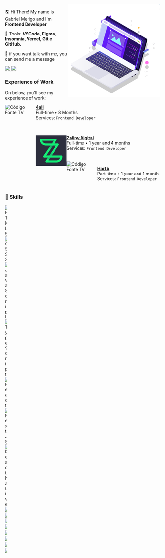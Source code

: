 <img src="pc.svg" min-width="300px" max-width="300px" width="300px" align="right" alt="Computador">

<p align="left"> 
  🌎 Hi There! My name is Gabriel Merigo and I'm <strong>Frontend Developer</strong>
</p>

<p align="left">
  💼 Tools: <strong>VSCode, Figma, Insomnia, Vercel, Git e GitHub.</strong>
</p>

<p align="left" >
  💌 if you want talk with me, you can send me a message.
</p>

<p align="left">
  <a href="https://www.instagram.com/dev.gabriel_merigo/" alt="Instagram">
    <img src="https://img.shields.io/badge/-Instagram-1C1C1C?style=for-the-badge&logo=Instagram&logoColor=00FFFF&link=https://www.instagram.com/iuricode"/>
  </a>
  
  <a href="https://www.linkedin.com/in/gabrielmerigo" alt="Linkedin">
    <img src="https://img.shields.io/badge/-Linkedin-1C1C1C?style=for-the-badge&logo=Linkedin&logoColor=00FFFF&link=https://www.linkedin.com/in/iuricode"/>
  </a>
</p>

### Experience of Work
On below, you'll see my experience of work:

[<img align="left" height="100px" width="100px" alt="Código Fonte TV" src="https://media-exp1.licdn.com/dms/image/C4E0BAQFsDg8I57X6xg/company-logo_100_100/0/1641829217207?e=1678924800&v=beta&t=e4uNREkRV919MfC_E2Ol0wQdgRFKDybwF6snTMx687Q"/>](https://zallpy.com/)

[**4all**](https://www.4all.com/en) \
 Full-time • 8 Months \
Services: `Frontend Developer`
<br/>
<br/>
<br/>

[<img align="left" height="100px" width="100px" alt="Código Fonte TV" src="zallpy.jfif"/>](https://zallpy.com/)

[**Zallpy Digital**](https://www.instagram.com/zallpydigital/) \
 Full-time • 1 year and 4 months\
Services: `Frontend Developer`
<br/>
<br/>
<br/>
[<img align="left" height="100px" width="100px" alt="Código Fonte TV" src="https://media-exp1.licdn.com/dms/image/C4E0BAQEyJ1jL-QnR0g/company-logo_200_200/0/1615925461243?e=2159024400&v=beta&t=mrx7P-_2ptCXjT4o6fxDTmqPEW2gE3aqNGCglMKYiUY"/>](https://hartbgroup.com/tag/outsourcing/)

[**Hartb**](https://hartbgroup.com/tag/outsourcing/) \
 Part-time • 1 year and 1 month \
Services: `Frontend Developer`
<br/>
<br/>

### 🦄 Skills
<div style="width:5px; height:10px">
  <img height="22" alt="HTML5" src="https://img.shields.io/badge/html5%20-%23E34F26.svg?&style=for-the-badge&logo=html5&logoColor=white"/>
  <img height="22" alt="CSS3" src="https://img.shields.io/badge/css3%20-%231572B6.svg?&style=for-the-badge&logo=css3&logoColor=white"/> 
  <img height="22" alt="JavaScript" src="https://img.shields.io/badge/javascript%20-%23323330.svg?&style=for-the-badge&logo=javascript&logoColor=%23F7DF1E"/> 
  <img height="22" alt="TypeScript" src="https://img.shields.io/badge/typescript%20-%23007ACC.svg?&style=for-the-badge&logo=typescript&logoColor=white"/>
  <img height="22" alt="React" src="https://img.shields.io/badge/react%20-%2320232a.svg?&style=for-the-badge&logo=react&logoColor=%2361DAFB"/> 
  <img height="22" alt="Next JS" src="https://img.shields.io/badge/next%20js%20-%23000000.svg?&style=for-the-badge&logo=next.js&logoColor=white"/> 
  <img height="22" alt="React Native" src="https://img.shields.io/badge/react_native%20-%2320232a.svg?&style=for-the-badge&logo=react&logoColor=%2361DAFB"/> 
  <img height="22" src="https://img.shields.io/badge/firebase-%23039BE5.svg?style=for-the-badge&logo=firebase" />
  <img height="22" src="https://img.shields.io/badge/-TestingLibrary-%23E33332?style=for-the-badge&logo=testing-library&logoColor=white" />
  <img height="22" src="https://img.shields.io/badge/-Storybook-FF4785?style=for-the-badge&logo=storybook&logoColor=white" />
  <img height="22" src="https://img.shields.io/badge/styled--components-DB7093?style=for-the-badge&logo=styled-components&logoColor=white" />
  <img height="22" src="https://img.shields.io/badge/strapi-%232E7EEA.svg?style=for-the-badge&logo=strapi&logoColor=white" />
  <img height="22" src="https://img.shields.io/badge/-GraphQL-E10098?style=for-the-badge&logo=graphql&logoColor=white" />
  <img height="22" src="https://img.shields.io/badge/redux-%23593d88.svg?style=for-the-badge&logo=redux&logoColor=white" />
  <img height="22" src="https://img.shields.io/badge/-jest-%23C21325?style=for-the-badge&logo=jest&logoColor=white" />
</div>
